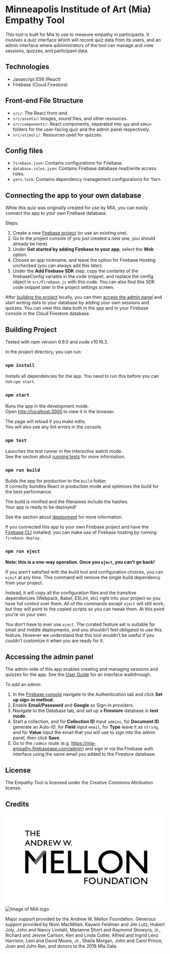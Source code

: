 

# Minneapolis Institude of Art (Mia) Empathy Tool

This tool is built for Mia to use to measure empathy in participants. It involves a quiz interface which will record quiz data from its users, and an admin interface where administrators of the tool can manage and view sessions, quizzes, and participant data.


## Technologies

- Javascript ES6 (React)
- Firebase (Cloud Firestore)


## Front-end File Structure

- `src/`: The React front-end.
- `src/assets/`: Images, sound files, and other resources.
- `src/components/`: React components, separated into `app` and `admin` folders for the user-facing quiz and the admin panel respectively.
- `src/stimuli/`: Resources used for quizzes.


## Config files

- `firebase.json`: Contains configurations for Firebase.
- `database.rules.json`: Contains Firebase database read/write access rules. 
- `yarn.lock`: Contains dependency management configurations for Yarn.


## Connecting the app to your own database

While this quiz was originally created for use by MIA, you can easily connect the app to your own Firebase database.

Steps:
1. Create a new [Firebase project](https://firebase.google.com) (or use an existing one).
2. Go to the project console (if you just created a new one, you should already be here).
3. Under **Get started by adding Firebase to your app**, select the **Web** option.
4. Choose an app nickname, and leave the option for Firebase Hosting unchecked (you can always add this later).
5. Under the **Add Firebase SDK** step, copy the contents of the firebaseConfig variable in the code snippet, and replace the config object in `src/Firebase.js` with this code. You can also find this SDK code snippet later in the project settings screen.

After [building the project](#building-project) locally, you can then [access the admin panel](#accessing-the-admin-panel) and start writing data to your database by adding  your own sessions and quizzes. You can view this data both in the app and in your Firebase console in the Cloud Firestore database.


## Building Project

Tested with npm version 6.9.0 and node v10.16.3.

In the project directory, you can run:

### `npm install`

Installs all dependencies for the app. You need to run this before you can run `npm start`.

### `npm start`

Runs the app in the development mode.<br>
Open [http://localhost:3000](http://localhost:3000) to view it in the browser.

The page will reload if you make edits.<br>
You will also see any lint errors in the console.

### `npm test`

Launches the test runner in the interactive watch mode.<br>
See the section about [running tests](https://facebook.github.io/create-react-app/docs/running-tests) for more information.

### `npm run build`

Builds the app for production to the `build` folder.<br>
It correctly bundles React in production mode and optimizes the build for the best performance.

The build is minified and the filenames include the hashes.<br>
Your app is ready to be deployed!

See the section about [deployment](https://facebook.github.io/create-react-app/docs/deployment) for more information.

If you connected this app to your own Firebase project and have the [Firebase CLI](https://firebase.google.com/docs/cli) installed, you can make use of Firebase hosting by running `firebase deploy`.

### `npm run eject`

**Note: this is a one-way operation. Once you `eject`, you can’t go back!**

If you aren’t satisfied with the build tool and configuration choices, you can `eject` at any time. This command will remove the single build dependency from your project.

Instead, it will copy all the configuration files and the transitive dependencies (Webpack, Babel, ESLint, etc) right into your project so you have full control over them. All of the commands except `eject` will still work, but they will point to the copied scripts so you can tweak them. At this point you’re on your own.

You don’t have to ever use `eject`. The curated feature set is suitable for small and middle deployments, and you shouldn’t feel obligated to use this feature. However we understand that this tool wouldn’t be useful if you couldn’t customize it when you are ready for it.


## Accessing the admin panel

The admin-side of this app enables creating and managing sessions and quizzes for the app. See the [User Guide](https://www.notion.so/calblueprint/User-Guide-Documentation-e4d56a8a570f48ddb3184b0cad527357) for an interface walkthrough.

To add an admin: 
1. In the [Firebase console](https://console.firebase.google.com) navigate to the Authentication tab and click **Set up sign-in method**.
2. Enable **Email/Password** and **Google** as Sign-in providers.
3. Navigate to the Database tab, and set up a **Firestore** database in **test mode**.
4. Start a collection, and for **Collection ID** input `admins`, for **Document ID** generate an Auto-ID, for **Field** input `email`, for **Type** leave it as `string`, and for **Value** input the email that you will use to sign into the admin panel, then click **Save**. 
5. Go to the `/admin` route (e.g. https://mia-empathy.firebaseapp.com/admin) and sign in via the Firebase auth interface using the same email you added to the Firestore database.


## License

The Empathy Tool is licensed under the Creative Commons Attribution license.


## Credits

![Image of Andrew Mellon logo](https://github.com/taoong/mia-empathy/blob/master/src/assets/images/mellon-logo.jpg) ![Image of MIA logo](https://github.com/taoong/mia-empathy/blob/master/src/assets/images/mia-logo.jpg)

Major support provided by the Andrew W. Mellon Foundation. Generous support provided by Nivin MacMillan, Kaywin Feldman and Jim Lutz, Hubert Joly, John and Nancy Lindahl, Marianne Short and Raymond Skowyra, Jr., Richard and Jennie Carlson, Ken and Linda Cutler, Alfred and Ingrid Lenz Harrison, Leni and David Moore, Jr., Sheila Morgan, John and Carol Prince, Joan and John Rex, and donors to the 2018 Mia Gala.
